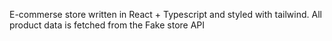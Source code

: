 E-commerse store written in React + Typescript and styled with tailwind.
All product data is fetched from the Fake store API 

